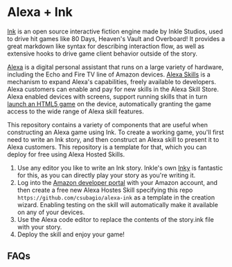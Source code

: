 # Alexa + Ink

[Ink](https://www.inklestudios.com/ink/) is an open source interactive fiction engine made by Inkle Studios, used to drive hit games like 80 Days, Heaven's Vault and Overboard! It provides a great markdown like syntax for describing interaction flow, as well as extensive hooks to drive game client behavior outside of the story.

[Alexa](https://www.amazon.com/gp/browse.html?node=21576558011) is a digital personal assistant that runs on a large variety of hardware, including the Echo and Fire TV line of Amazon devices. [Alexa Skills](https://www.amazon.com/gp/browse.html?node=13727921011) is a mechanism to expand Alexa's capabilities, freely available to developers. Alexa customers can enable and pay for new skills in the Alexa Skill Store. Alexa enabled devices with screens, support running skills that in turn [launch an HTML5 game](https://developer.amazon.com/en-US/docs/alexa/web-api-for-games/alexa-games-about.html) on the device, automatically granting the game access to the wide range of Alexa skill features. 

This repository contains a variety of components that are useful when constructing an Alexa game using Ink. To create a working game, you'll first need to write an Ink story, and then construct an Alexa skill to present it to Alexa customers. This repository is a template for that, which you can deploy for free using Alexa Hosted Skills.
1. Use any editor you like to write an Ink story. Inkle's own [Inky](https://github.com/inkle/inky) is fantastic for this, as you can directly play your story as you're writing it. 
1. Log into the [Amazon developer portal](https://developer.amazon.com) with your Amazon account, and then create a free new Alexa Hostes Skill specifying this repo `https://github.com/csubagio/alexa-ink` as a template in the creation wizard. Enabling testing on the skill will automatically make it available on any of your devices.
1. Use the Alexa code editor to replace the contents of the story.ink file with your story.
1. Deploy the skill and enjoy your game!



## FAQs